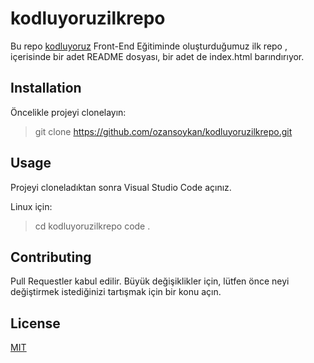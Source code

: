 # kodluyoruzilkrepo
Bu repo [kodluyoruz](https://www.kodluyoruz.org/) Front-End Eğitiminde oluşturduğumuz ilk repo , içerisinde bir adet README dosyası, bir adet de index.html barındırıyor.

## Installation
Öncelikle projeyi clonelayın:
   > git clone https://github.com/ozansoykan/kodluyoruzilkrepo.git

## Usage
Projeyi cloneladıktan sonra Visual Studio Code açınız.

Linux için:
   
   > cd kodluyoruzilkrepo
   > code .

## Contributing

Pull Requestler kabul edilir. Büyük değişiklikler için, lütfen önce neyi değiştirmek istediğinizi tartışmak için bir konu açın.

## License

 <ins>[MIT](#LICENSE)</ins> 



